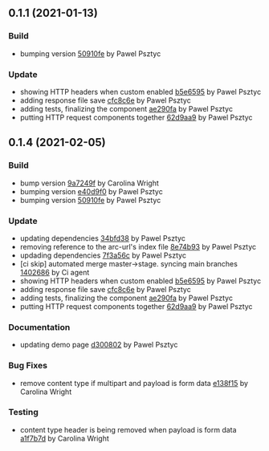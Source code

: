 <a name="0.1.1"></a>
## 0.1.1 (2021-01-13)

### Build

* bumping version [50910fe](https://github.com/advanced-rest-client/api-request/commit/50910fedaaf23d19786929519802e6fb5a57ce57) by Pawel Psztyc


### Update

* showing HTTP headers when custom enabled [b5e6595](https://github.com/advanced-rest-client/api-request/commit/b5e6595b2a3775aded947538afd15b20fcf7db9b) by Pawel Psztyc
* adding response file save [cfc8c6e](https://github.com/advanced-rest-client/api-request/commit/cfc8c6ee9b1ad592e28a053d0dc6072a81e2f659) by Pawel Psztyc
* adding tests, finalizing the component [ae290fa](https://github.com/advanced-rest-client/api-request/commit/ae290fa47c2b1828110f74e51028962672809150) by Pawel Psztyc
* putting HTTP request components together [62d9aa9](https://github.com/advanced-rest-client/api-request/commit/62d9aa96776340638faad6b87db3fcf6c9f435c1) by Pawel Psztyc


<a name="0.1.4"></a>
## 0.1.4 (2021-02-05)

### Build

* bump version [9a7249f](https://github.com/advanced-rest-client/api-request/commit/9a7249ff88722f098204c60d7e23bcb19809c24c) by Carolina Wright
* bumping version [e40d9f0](https://github.com/advanced-rest-client/api-request/commit/e40d9f0bcf29b10d248fcbfcd8fdecd8ead29a44) by Pawel Psztyc
* bumping version [50910fe](https://github.com/advanced-rest-client/api-request/commit/50910fedaaf23d19786929519802e6fb5a57ce57) by Pawel Psztyc


### Update

* updating dependencies [34bfd38](https://github.com/advanced-rest-client/api-request/commit/34bfd385c50deedd074c64d7904adee22d161b5f) by Pawel Psztyc
* removing reference to the arc-url's index file [8e74b93](https://github.com/advanced-rest-client/api-request/commit/8e74b9363903940e3a2398a5d14f6ab84a281cd3) by Pawel Psztyc
* updading dependencies [7f3a56c](https://github.com/advanced-rest-client/api-request/commit/7f3a56c18078233cb8d2d1100d7e4e160cd7f6b0) by Pawel Psztyc
* [ci skip] automated merge master->stage. syncing main branches [1402686](https://github.com/advanced-rest-client/api-request/commit/140268604960ead2dbb3e12cdd2056c4b5a3d9d9) by Ci agent
* showing HTTP headers when custom enabled [b5e6595](https://github.com/advanced-rest-client/api-request/commit/b5e6595b2a3775aded947538afd15b20fcf7db9b) by Pawel Psztyc
* adding response file save [cfc8c6e](https://github.com/advanced-rest-client/api-request/commit/cfc8c6ee9b1ad592e28a053d0dc6072a81e2f659) by Pawel Psztyc
* adding tests, finalizing the component [ae290fa](https://github.com/advanced-rest-client/api-request/commit/ae290fa47c2b1828110f74e51028962672809150) by Pawel Psztyc
* putting HTTP request components together [62d9aa9](https://github.com/advanced-rest-client/api-request/commit/62d9aa96776340638faad6b87db3fcf6c9f435c1) by Pawel Psztyc


### Documentation

* updating demo page [d300802](https://github.com/advanced-rest-client/api-request/commit/d300802d54a9ff09d3ef3cf03580880d02022e6e) by Pawel Psztyc


### Bug Fixes

* remove content type if multipart and payload is form data [e138f15](https://github.com/advanced-rest-client/api-request/commit/e138f15d88106adf5e28d8c491518a470b794f6c) by Carolina Wright


### Testing

* content type header is being removed when payload is form data [a1f7b7d](https://github.com/advanced-rest-client/api-request/commit/a1f7b7d7a8c99241abf7f66cefe3ec63d89c7830) by Carolina Wright


